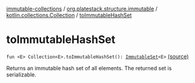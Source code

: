 [immutable-collections](../../index.md) / [org.platestack.structure.immutable](../index.md) / [kotlin.collections.Collection](index.md) / [toImmutableHashSet](.)

# toImmutableHashSet

`fun <E> Collection<E>.toImmutableHashSet(): `[`ImmutableSet`](../-immutable-set.md)`<E>` [(source)](https://github.com/PlateStack/immutable-collections/blob/v0.1.0-alpha/src/main/kotlin/org/platestack/structure/immutable/ImmutableCollections.kt#L204)

Returns an immutable hash set of all elements. The returned set is serializable.

